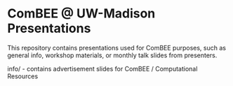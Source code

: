 # ComBEE @ UW-Madison Presentations
 
This repository contains presentations used for ComBEE purposes, such as general info, workshop materials, or monthly talk slides from presenters. 


info/ - contains advertisement slides for ComBEE / Computational Resources

